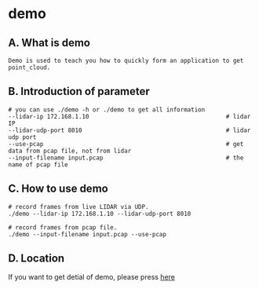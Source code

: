 # demo
## A. What is demo
```shell
Demo is used to teach you how to quickly form an application to get point_cloud.
```

## B. Introduction of parameter
```shell
# you can use ./demo -h or ./demo to get all information
--lidar-ip 172.168.1.10                                       # lidar IP
--lidar-udp-port 8010                                         # lidar udp port
--use-pcap                                                    # get data from pcap file, not from lidar
--input-filename input.pcap                                   # the name of pcap file
```

## C. How to use demo
```shell
# record frames from live LIDAR via UDP.
./demo --lidar-ip 172.168.1.10 --lidar-udp-port 8010

# record frames from pcap file.
./demo --input-filename input.pcap --use-pcap
```

## D. Location
If you want to get detial of demo, please press [here](../apps/example/demo.cpp)
